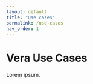 ```yaml
---
layout: default
title: "Use cases"
permalink: /use-cases
nav_order: 1
---
```


# Vera Use Cases

Lorem ipsum.
